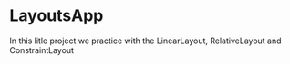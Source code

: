 # LayoutsApp

In this litle project we practice with the LinearLayout, RelativeLayout and ConstraintLayout
